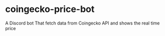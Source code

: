 # coingecko-price-bot
A Discord bot That fetch data from Coingecko API and shows the real time price
